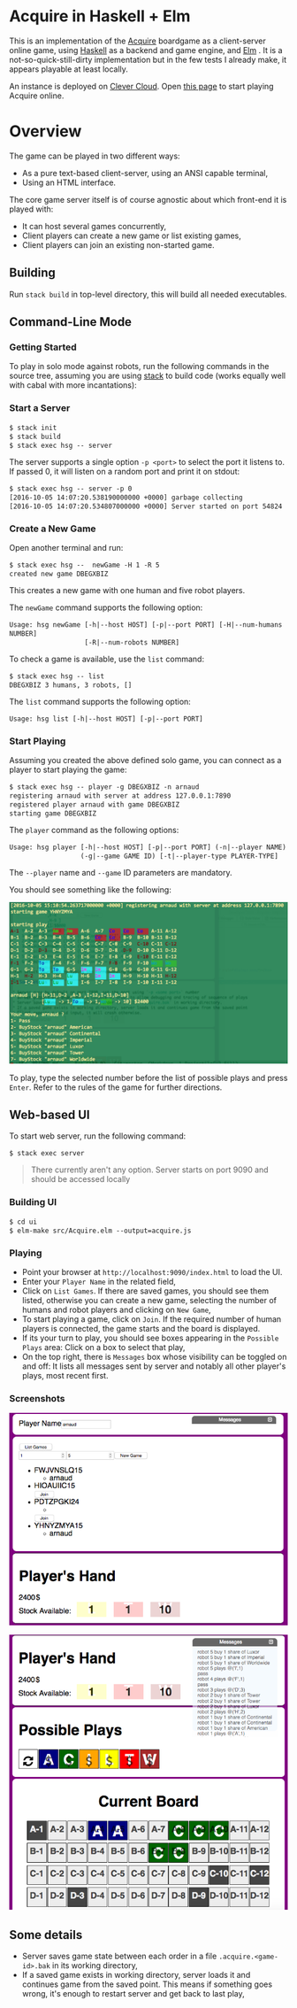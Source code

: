 # Acquire in Haskell + Elm

This is an implementation of the [Acquire](http://www.webnoir.com/bob/sid/acquire.htm) boardgame as a client-server online game, using [Haskell](http://haskell.org) as a backend and game engine, and [Elm](http://elm-lang.org) . It is a not-so-quick-still-dirty implementation but in the few tests I already make, it appears playable at least locally.

An instance is deployed on [Clever Cloud](http://clever-cloud.com). Open [this page](http://app-1935dca6-d312-47b0-9e32-2fcced0f9eec.cleverapps.io/index.html) to start playing Acquire online.

# Overview

The game can be played in two different ways:

* As a pure text-based client-server, using an ANSI capable terminal, 
* Using an HTML interface.

The core game server itself is of course agnostic about which front-end it is played with: 

* It can host several games concurrently,
* Client players can create a new game or list existing games,
* Client players can join an existing non-started game.

## Building

Run `stack build` in top-level directory, this will build all needed executables.

## Command-Line Mode

### Getting Started ###

To play in solo mode against robots, run the following commands in the source tree, assuming you are using
[stack](https://github.com/commercialhaskell/stack) to build code (works equally well with cabal with more incantations):

### Start a Server

    $ stack init
    $ stack build
    $ stack exec hsg -- server

The server supports a single option `-p <port>` to select the port it listens to. If passed 0, it will listen on a random port and
print it on stdout:

```
$ stack exec hsg -- server -p 0
[2016-10-05 14:07:20.538190000000 +0000] garbage collecting
[2016-10-05 14:07:20.534807000000 +0000] Server started on port 54824
```

### Create a New Game

Open another terminal and run:

    $ stack exec hsg --  newGame -H 1 -R 5
    created new game DBEGXBIZ

This creates a new game with one human and five robot players.

The `newGame` command supports the following option:

```
Usage: hsg newGame [-h|--host HOST] [-p|--port PORT] [-H|--num-humans NUMBER]
                   [-R|--num-robots NUMBER]
```

To check a game is available, use the `list` command:

    $ stack exec hsg -- list
    DBEGXBIZ 3 humans, 3 robots, []

The `list` command supports the following option:

```
Usage: hsg list [-h|--host HOST] [-p|--port PORT]
```

### Start Playing

Assuming you created the above defined solo game, you can connect as a player to start playing the game:

    $ stack exec hsg -- player -g DBEGXBIZ -n arnaud
    registering arnaud with server at address 127.0.0.1:7890
    registered player arnaud with game DBEGXBIZ
    starting game DBEGXBIZ

The `player` command as the following options:

```
Usage: hsg player [-h|--host HOST] [-p|--port PORT] (-n|--player NAME)
                  (-g|--game GAME ID) [-t|--player-type PLAYER-TYPE]
```

The `--player` name and `--game` ID parameters are mandatory.

You should see something like the following:

![](ui/images/cli-player.png?raw=true)

To play, type the selected number before the list of possible plays and press `Enter`. Refer to the rules of the game for further
directions.

## Web-based UI

To start web server, run the following command:

```
$ stack exec server
```

> There currently aren't any option. Server starts on port 9090 and should be accessed locally

### Building UI

```
$ cd ui
$ elm-make src/Acquire.elm --output=acquire.js
```

### Playing

* Point your browser at `http://localhost:9090/index.html` to load the UI. 
* Enter your `Player Name` in the related field,
* Click on `List Games`. If there are saved games, you should see them listed, otherwise you can create a new game, selecting the
  number of humans and robot players and clicking on `New Game`,
* To start playing a game, click on `Join`. If the required number of human players is connected, the game starts and the board is
  displayed. 
* If its your turn to play, you should see boxes appearing in the `Possible Plays` area: Click on a box to select that play,
* On the top right, there is `Messages` box whose visibility can be toggled on and off: It lists all messages sent by server and
  notably all other player's plays, most recent first.
  
### Screenshots

![](ui/images/ui-player.png?raw=true)

![](ui/images/ui-player-list.png?raw=true)

## Some details

* Server saves game state between each order in a file `.acquire.<game-id>.bak` in its working directory,
* If a saved game exists in working directory, server loads it and continues game from the saved point. This means if something goes
  wrong, it's enough to restart server and get back to last play,
